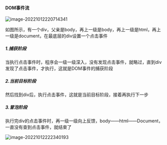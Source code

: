 #### DOM事件流

![image-20221012220714341](D:\TyporaWorks\图片文件夹存放\image-20221012220714341.png)

如图所示，有一个div，父亲是body，再上一级是body，再上一级是html，再上一级是document，在最底层的div设置一个点击事件

##### 1.捕获阶段

当执行点击事件时，程序会一级一级深入，没有发现点击事件，就略过，直到div发现了点击事件，才执行，这就是DOM事件的捕获阶段

##### 2.当前目标阶段

然后找到div后，执行点击事件，这就是当前目标阶段，接着再执行下一步

##### 3.冒泡阶段

执行完div的点击事件时，再一级一级向上反馈，body——html——Document，一直没有查到点击事件，就结束了

![image-20221012222340193](D:\TyporaWorks\图片文件夹存放\image-20221012222340193.png)